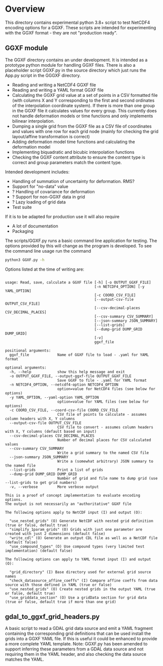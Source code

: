 # Overview

This directory contains experimental python 3.8+ script to test NetCDF4 encoding options for a GGXF.
These scripts are intended for experimenting with the GGXF format - they are not "production ready".  

## GGXF module

The GGXF directory contains an under development.  It is intended as a prototype python module for handling GGXF files.  There is also a placeholder script GGXF.py in the source directory which just runs the App.py script in the GGGXF directory.

* Reading and writing a NetCDF4 GGXF file
* Reading and writing a YAML format GGXF file
* Calculating the GGXF grid value at a set of points in a CSV formatted file (with columns X and Y corresponding to the first and second ordinates of the interpolation coordinate system).  If there is more than one group in the GGXF file it calculates values for every group.  This currently does not handle deformation models or time functions and only implements bilinear interpolation.
* Dumping a single grid from the GGXF file as a CSV file of coordinates and values with one row for each grid node (mainly for checking the grid layout/affine transformation is correct)
* Adding deformation model time functions and calculating the deformation model
* Implementing biquadratic and bicubic interpolation functions
* Checking the GGXF content attribute to ensure the content type is correct and group parameters match the content type.

Intended development includes:

* Handling of summation of uncertainty for deformation.  RMS?
* Support for "no-data" value
* ? Handling of covariance for deformation
* ? Support for non-GGXF data in grid
* ? Lazy loading of grid data
* Test suite

If it is to be adapted for production use it will also require

* A lot of documentation
* Packaging

The scripts/GGXF.py runs a basic command line application for testing.  The options provided by this will change as the program is developed.  To see the command line usage run the command

``` sh
python3 GGXF.py -h
```

Options listed at the time of writing are:

``` text

usage: Read, save, calculate a GGXF file [-h] [-o OUTPUT_GGXF_FILE]
                                         [-n NETCDF4_OPTION] [-y YAML_OPTION]
                                         [-c COORD_CSV_FILE]
                                         [--output-csv-file OUTPUT_CSV_FILE]
                                         [--csv-decimal-places CSV_DECIMAL_PLACES]
                                         [--csv-summary CSV_SUMMARY]
                                         [--json-summary JSON_SUMMARY]
                                         [--list-grids]
                                         [--dump-grid DUMP_GRID DUMP_GRID]
                                         [-v]
                                         ggxf_file

positional arguments:
  ggxf_file             Name of GGXF file to load - .yaml for YAML format

optional arguments:
  -h, --help            show this help message and exit
  -o OUTPUT_GGXF_FILE, --output-ggxf-file OUTPUT_GGXF_FILE
                        Save GGXF to file - .yaml for YAML format
  -n NETCDF4_OPTION, --netcdf4-option NETCDF4_OPTION
                        option=value for NetCDF4 files (see below for options)
  -y YAML_OPTION, --yaml-option YAML_OPTION
                        option=value for YAML files (see below for options)
  -c COORD_CSV_FILE, --coord-csv-file COORD_CSV_FILE
                        CSV file of points to calculate - assumes column headers with X, Y columns
  --output-csv-file OUTPUT_CSV_FILE
                        CSV file to convert - assumes column headers with X, Y columns (default based on input)
  --csv-decimal-places CSV_DECIMAL_PLACES
                        Number of decimal places for CSV calculated values
  --csv-summary CSV_SUMMARY
                        Write a grid summary to the named CSV file
  --json-summary JSON_SUMMARY
                        Write a (somewhat arbitrary) JSON summary to the named file
  --list-grids          Print a list of grids
  --dump-grid DUMP_GRID DUMP_GRID
                        Number of grid and file name to dump grid (use --list-grids to get grid numbers)
  -v, --verbose         More verbose output

This is a proof of concept implementation to evaluate encoding options.
The output is not necessarily an "authoritative" GGXF file

The following options apply to NetCDF input (I) and output (O):

  "use_nested_grids" (O) Generate NetCDF with nested grid definition (true or false, default true)
  "simplify_1param_grids" (O) Grids with just one parameter are created with just 2 dimensions (default false)
  "write_cdl" (O) Generate an output CDL file as well as a NetCDF file (default false)
  "use_compound_types" (O) Use compound types (very limited test implementation) (default false)

The following options can apply to YAML format input (I) and output (O):

  "grid_directory" (I) Base directory used for external grid source names
  "check_datasource_affine_coeffs" (I) Compare affine coeffs from data source with those defined in YAML (true or false)
  "use_nested_grids" (O) Create nested grids in the output YAML (true or false, default true)
  "use_griddata_section" (O) Use a gridData section for grid data (true or false, default true if more than one grid)

```

## gdal_to_ggxf_grid_headers.py

A basic script to read a GDAL grid data source and emit a YAML fragment containing the corresponding grid definitions that can be used install the grids into a GGXF YAML file.  If this is useful it could be enhanced to provide a more complete YAML template.  Note: GGXF.py has been amended to support inferring these parameters from a GDAL data source and not requiring them in the YAML header, and also checking the data source matches the YAML.  
